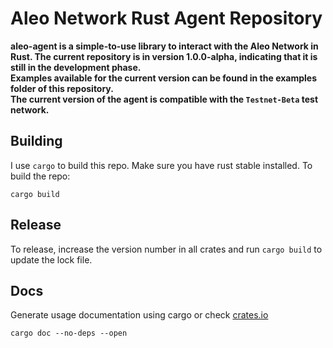 # Aleo Network Rust Agent Repository
**aleo-agent is a simple-to-use library to interact with the Aleo Network in Rust.
The current repository is in version 1.0.0-alpha, indicating that it is still in the development phase.  
Examples available for the current version can be found in the examples folder of this repository.  
The current version of the agent is compatible with the `Testnet-Beta` test network.**

## Building
I use `cargo` to build this repo. Make sure you have rust stable installed. To build the repo:

```shell
cargo build
```

## Release
To release, increase the version number in all crates and run `cargo build` to update the lock file.

## Docs
Generate usage documentation using cargo or check [crates.io](https://crates.io/crates/aleo-agent)

```shell
cargo doc --no-deps --open
```